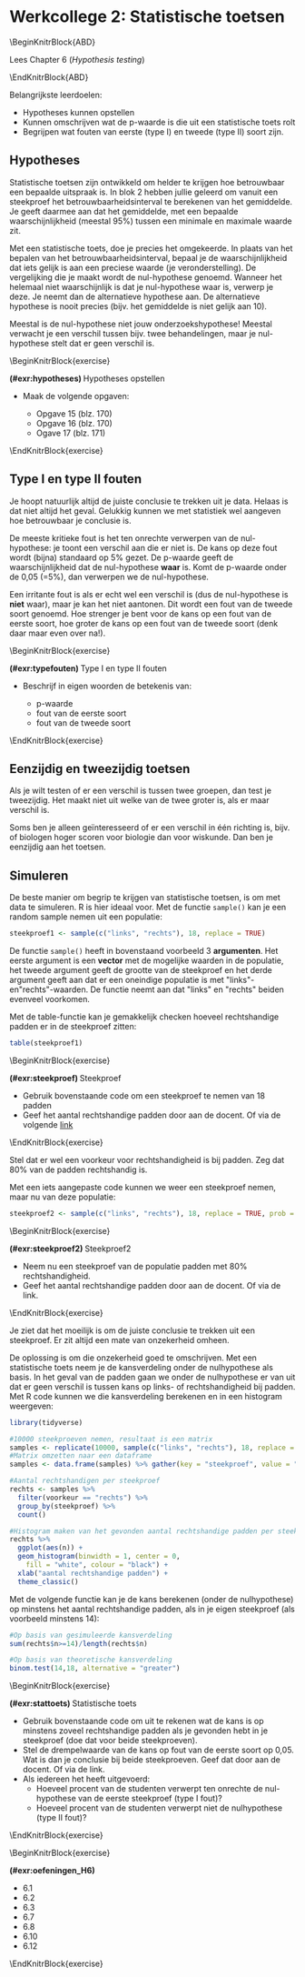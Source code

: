 # Werkcollege 2: Statistische toetsen

\BeginKnitrBlock{ABD}<div class="ABD">
Lees Chapter 6 (*Hypothesis testing*)
</div>\EndKnitrBlock{ABD}

Belangrijkste leerdoelen:

* Hypotheses kunnen opstellen
* Kunnen omschrijven wat de p-waarde is die uit een statistische toets rolt
* Begrijpen wat fouten van eerste (type I) en tweede (type II) soort zijn.


## Hypotheses
Statistische toetsen zijn ontwikkeld om helder te krijgen hoe betrouwbaar een bepaalde uitspraak is.
In blok 2 hebben jullie geleerd om vanuit een steekproef het betrouwbaarheidsinterval te berekenen van het gemiddelde.
Je geeft daarmee aan dat het gemiddelde, met een bepaalde waarschijnlijkheid (meestal 95%) tussen een minimale en maximale waarde zit.

Met een statistische toets, doe je precies het omgekeerde.
In plaats van het bepalen van het betrouwbaarheidsinterval, bepaal je de waarschijnlijkheid dat iets gelijk is aan een preciese waarde (je veronderstelling).
De vergelijking die je maakt wordt de nul-hypothese genoemd.
Wanneer het helemaal niet waarschijnlijk is dat je nul-hypothese waar is, verwerp je deze.
Je neemt dan de alternatieve hypothese aan.
De alternatieve hypothese is nooit precies (bijv. het gemiddelde is niet gelijk aan 10).

Meestal is de nul-hypothese niet jouw onderzoekshypothese!
Meestal verwacht je een verschil tussen bijv. twee behandelingen, maar je nul-hypothese stelt dat er geen verschil is.

\BeginKnitrBlock{exercise}<div class="exercise"><span class="exercise" id="exr:hypotheses"><strong>(\#exr:hypotheses) </strong></span>Hypotheses opstellen

* Maak de volgende opgaven:

    * Opgave 15 (blz. 170)
    * Opgave 16 (blz. 170)
    * Ogave 17 (blz. 171)</div>\EndKnitrBlock{exercise}


## Type I en type II fouten
Je hoopt natuurlijk altijd de juiste conclusie te trekken uit je data.
Helaas is dat niet altijd het geval.
Gelukkig kunnen we met statistiek wel aangeven hoe betrouwbaar je conclusie is.

De meeste kritieke fout is het ten onrechte verwerpen van de nul-hypothese: je toont een verschil aan die er niet is.
De kans op deze fout wordt (bijna) standaard op 5% gezet.
De p-waarde geeft de waarschijnlijkheid dat de nul-hypothese **waar** is.
Komt de p-waarde onder de 0,05 (=5%), dan verwerpen we de nul-hypothese.

Een irritante fout is als er echt wel een verschil is (dus de nul-hypothese is **niet** waar), maar je kan het niet aantonen.
Dit wordt een fout van de tweede soort genoemd.
Hoe strenger je bent voor de kans op een fout van de eerste soort, hoe groter de kans op een fout van de tweede soort (denk daar maar even over na!).


\BeginKnitrBlock{exercise}<div class="exercise"><span class="exercise" id="exr:typefouten"><strong>(\#exr:typefouten) </strong></span>Type I en type II fouten

* Beschrijf in eigen woorden de betekenis van:

    * p-waarde
    * fout van de eerste soort
    * fout van de tweede soort</div>\EndKnitrBlock{exercise}


## Eenzijdig en tweezijdig toetsen
Als je wilt testen of er een verschil is tussen twee groepen, dan test je tweezijdig.
Het maakt niet uit welke van de twee groter is, als er maar verschil is.

Soms ben je alleen geïnteresseerd of er een verschil in één richting is, bijv. of biologen hoger scoren voor biologie dan voor wiskunde.
Dan ben je eenzijdig aan het toetsen.

## Simuleren
De beste manier om begrip te krijgen van statistische toetsen, is om met data te simuleren.
R is hier ideaal voor.
Met de functie `sample()` kan je een random sample nemen uit een populatie:


```r
steekproef1 <- sample(c("links", "rechts"), 18, replace = TRUE)
```

De functie `sample()` heeft in bovenstaand voorbeeld 3 **argumenten**.
Het eerste argument is een **vector** met de mogelijke waarden in de populatie, het tweede argument geeft de grootte van de steekproef en het derde argument geeft aan dat er een oneindige populatie is met "links"- en"rechts"-waarden.
De functie neemt aan dat "links" en "rechts" beiden evenveel voorkomen.

Met de table-functie kan je gemakkelijk checken hoeveel rechtshandige padden er in de steekproef zitten:


```r
table(steekproef1)
```


\BeginKnitrBlock{exercise}<div class="exercise"><span class="exercise" id="exr:steekproef"><strong>(\#exr:steekproef) </strong></span>Steekproef

* Gebruik bovenstaande code om een steekproef te nemen van 18 padden
* Geef het aantal rechtshandige padden door aan de docent. Of via de volgende <a href="https://forms.office.com/Pages/ResponsePage.aspx?id=KiOfzFGYsEayPmQdaAWQ3wQeab5hX9VKmg2j17Cef29UMVUzWUNZT1RKVVNNVjlRSjRBMkNVNVVNWS4u" target="_blank">link</a></div>\EndKnitrBlock{exercise}


Stel dat er wel een voorkeur voor rechtshandigheid is bij padden.
Zeg dat 80% van de padden rechtshandig is.

Met een iets aangepaste code kunnen we weer een steekproef nemen, maar nu van deze populatie:


```r
steekproef2 <- sample(c("links", "rechts"), 18, replace = TRUE, prob = c(0.2, 0.8))
```

\BeginKnitrBlock{exercise}<div class="exercise"><span class="exercise" id="exr:steekproef2"><strong>(\#exr:steekproef2) </strong></span>Steekproef2

* Neem nu een steekproef van de populatie padden met 80% rechtshandigheid.
* Geef het aantal rechtshandige padden door aan de docent. Of via de link.</div>\EndKnitrBlock{exercise}


Je ziet dat het moeilijk is om de juiste conclusie te trekken uit een steekproef.
Er zit altijd een mate van onzekerheid omheen.

De oplossing is om die onzekerheid goed te omschrijven.
Met een statistische toets neem je de kansverdeling onder de nulhypothese als basis.
In het geval van de padden gaan we onder de nulhypothese er van uit dat er geen verschil is tussen kans op links- of rechtshandigheid bij padden.
Met R code kunnen we die kansverdeling berekenen en in een histogram weergeven:


```r
library(tidyverse)

#10000 steekproeven nemen, resultaat is een matrix
samples <- replicate(10000, sample(c("links", "rechts"), 18, replace = TRUE))
#Matrix omzetten naar een dataframe
samples <- data.frame(samples) %>% gather(key = "steekproef", value = "voorkeur")

#Aantal rechtshandigen per steekproef
rechts <- samples %>% 
  filter(voorkeur == "rechts") %>% 
  group_by(steekproef) %>% 
  count()

#Histogram maken van het gevonden aantal rechtshandige padden per steekproef
rechts %>% 
  ggplot(aes(n)) +
  geom_histogram(binwidth = 1, center = 0, 
    fill = "white", colour = "black") +
  xlab("aantal rechtshandige padden") +
  theme_classic()
```

Met de volgende functie kan je de kans berekenen (onder de nulhypothese) op minstens het aantal rechtshandige padden, als in je eigen steekproef (als voorbeeld minstens 14):


```r
#Op basis van gesimuleerde kansverdeling
sum(rechts$n>=14)/length(rechts$n)

#Op basis van theoretische kansverdeling
binom.test(14,18, alternative = "greater")
```


\BeginKnitrBlock{exercise}<div class="exercise"><span class="exercise" id="exr:stattoets"><strong>(\#exr:stattoets) </strong></span>Statistische toets

* Gebruik bovenstaande code om uit te rekenen wat de kans is op minstens zoveel rechtshandige padden als je gevonden hebt in je steekproef (doe dat voor beide steekproeven).
* Stel de drempelwaarde van de kans op fout van de eerste soort op 0,05. Wat is dan je conclusie bij beide steekproeven. Geef dat door aan de docent. Of via de link.
* Als iedereen het heeft uitgevoerd:
    * Hoeveel procent van de studenten verwerpt ten onrechte de nul-hypothese van de eerste steekproef (type I fout)?
    * Hoeveel procent van de studenten verwerpt niet de nulhypothese (type II fout)?</div>\EndKnitrBlock{exercise}

\BeginKnitrBlock{exercise}<div class="exercise"><span class="exercise" id="exr:oefeningen_H6"><strong>(\#exr:oefeningen_H6) </strong></span>
* 6.1
* 6.2
* 6.3
* 6.7
* 6.8
* 6.10
* 6.12
</div>\EndKnitrBlock{exercise}

